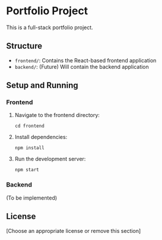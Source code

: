 # Portfolio Project

This is a full-stack portfolio project.

## Structure

- `frontend/`: Contains the React-based frontend application
- `backend/`: (Future) Will contain the backend application

## Setup and Running

### Frontend

1. Navigate to the frontend directory:
   ```
   cd frontend
   ```
2. Install dependencies:
   ```
   npm install
   ```
3. Run the development server:
   ```
   npm start
   ```

### Backend

(To be implemented)

## License

[Choose an appropriate license or remove this section]
